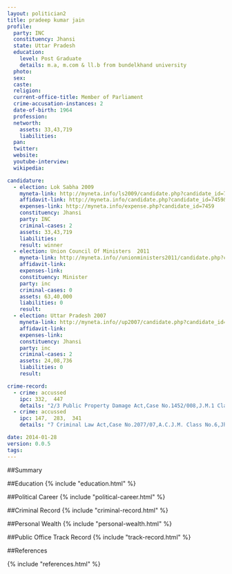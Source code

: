 ```yaml
---
layout: politician2
title: pradeep kumar jain
profile: 
  party: INC
  constituency: Jhansi
  state: Uttar Pradesh
  education: 
    level: Post Graduate
    details: m.a, m.com & ll.b from bundelkhand university
  photo: 
  sex: 
  caste: 
  religion: 
  current-office-title: Member of Parliament
  crime-accusation-instances: 2
  date-of-birth: 1964
  profession: 
  networth: 
    assets: 33,43,719
    liabilities: 
  pan: 
  twitter: 
  website: 
  youtube-interview: 
  wikipedia: 

candidature: 
  - election: Lok Sabha 2009
    myneta-link: http://myneta.info/ls2009/candidate.php?candidate_id=7459
    affidavit-link: http://myneta.info/candidate.php?candidate_id=7459&scan=original
    expenses-link: http://myneta.info/expense.php?candidate_id=7459
    constituency: Jhansi 
    party: INC
    criminal-cases: 2
    assets: 33,43,719
    liabilities: 
    result: winner 
  - election: Union Council Of Ministers  2011
    myneta-link: http://myneta.info//unionministers2011/candidate.php?candidate_id=69
    affidavit-link: 
    expenses-link: 
    constituency: Minister 
    party: inc
    criminal-cases: 0
    assets: 63,40,000
    liabilities: 0
    result:  
  - election: Uttar Pradesh 2007
    myneta-link: http://myneta.info//up2007/candidate.php?candidate_id=803
    affidavit-link: 
    expenses-link: 
    constituency: Jhansi 
    party: inc
    criminal-cases: 2
    assets: 24,08,736
    liabilities: 0
    result:  

crime-record: 
  - crime: accussed
    ipc: 332,  447
    details: "2/3 Public Property Damage Act,Case No.1452/008,J.M.1 Class No.9,Jhansi,Date-25.4.09" 
  - crime: accussed
    ipc: 147,  283,  341
    details: "7 Criminal Law Act,Case No.2077/07,A.C.J.M. Class No.6,Jhansi" 

date: 2014-01-28
version: 0.0.5
tags: 
---
```

##Summary


##Education
{% include "education.html" %}


##Political Career
{% include "political-career.html" %}


##Criminal Record
{% include "criminal-record.html" %}


##Personal Wealth
{% include "personal-wealth.html" %}


##Public Office Track Record
{% include "track-record.html" %}


##References


{% include "references.html" %}